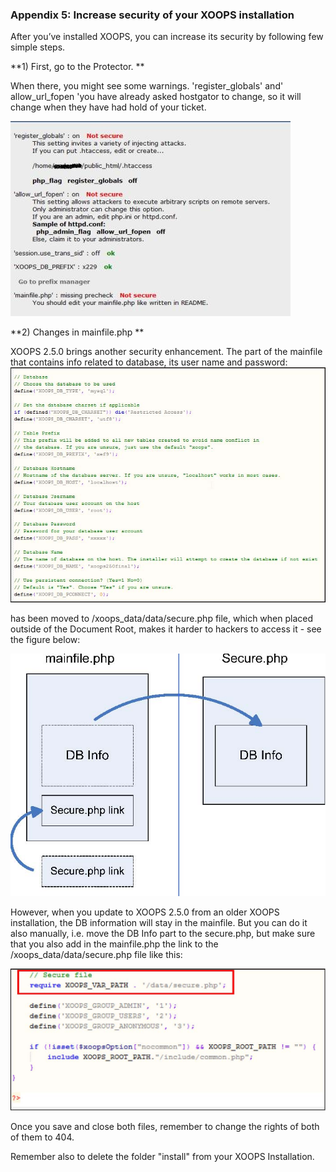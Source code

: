 ### Appendix 5: Increase security of your XOOPS installation


After you’ve installed XOOPS, you can increase its security by following few simple steps.

**1) First, go to the Protector. **

When there, you might see some warnings. 
'register_globals' and' allow_url_fopen 'you have already asked hostgator to change, so it will change when they have had hold of your ticket. 

![](../assets/img_73.jpg) 

 
**2) Changes in mainfile.php **

XOOPS 2.5.0 brings another security enhancement. 
The part of the mainfile that contains info related to database, its user name and password:
![](../assets/img_74.jpg)
 
 has been moved to /xoops_data/data/secure.php  file, which when placed outside of the Document Root, makes it harder to hackers to access it - see the figure below:
 
![](../assets/img_75.jpg)

However, when you update to XOOPS 2.5.0 from an older XOOPS installation, the DB information will stay in the mainfile. 
But you can do it also manually, i.e. move the DB Info part to the secure.php, but make sure that you also add in the mainfile.php the link to the /xoops_data/data/secure.php file like this:

![](../assets/img_76.jpg) 

Once you save and close both files, remember to change the rights of both of them to 404. 

Remember also to delete the folder "install" from your XOOPS Installation.

